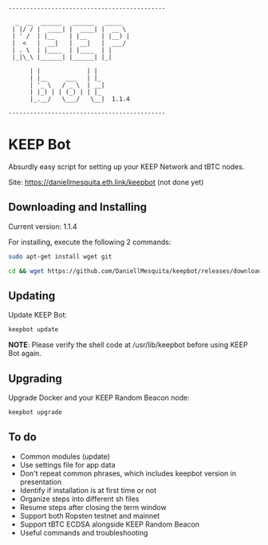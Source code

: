 ```
--------------------------------------------

  _  __  ______   ______   _____  
 | |/ / |  ____| |  ____| |  __ \ 
 | ' /  | |__    | |__    | |__) |
 |  <   |  __|   |  __|   |  ___/ 
 | . \  | |____  | |____  | |     
 |_|\_\ |______| |______| |_|     
 
      | |             | |  
      | |__     ___   | |_ 
      | '_ \   / _ \  | __|
      | |_) | | (_) | | |_ 
      |_.__/   \___/   \__|  1.1.4
  
--------------------------------------------
```

# KEEP Bot

Absurdly easy script for setting up your KEEP Network and tBTC nodes.

Site: https://daniellmesquita.eth.link/keepbot (not done yet)

## Downloading and Installing

Current version: 1.1.4

For installing, execute the following 2 commands:

```sh
sudo apt-get install wget git
```

```sh
cd && wget https://github.com/DaniellMesquita/keepbot/releases/download/1.1.4/keepbot.tar.gz -O keepbot.tar.gz && mkdir -p keepbot && mv -f keepbot.tar.gz keepbot && cd keepbot && tar -zxvf keepbot.tar.gz && sudo chmod +x install.sh && sudo sh ./install.sh
```

## Updating

Update KEEP Bot:

```sh
keepbot update
```

**NOTE**: Please verify the shell code at /usr/lib/keepbot before using KEEP Bot again.

## Upgrading

Upgrade Docker and your KEEP Random Beacon node:

```sh
keepbot upgrade
```

## To do

* Common modules (update)
* Use settings file for app data
* Don't repeat common phrases, which includes keepbot version in presentation
* Identify if installation is at first time or not
* Organize steps into different sh files
* Resume steps after closing the term window
* Support both Ropsten testnet and mainnet
* Support tBTC ECDSA alongside KEEP Random Beacon
* Useful commands and troubleshooting